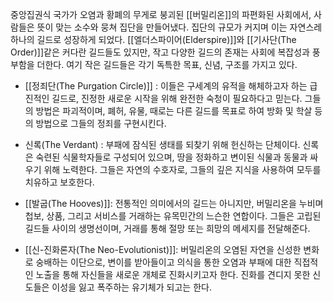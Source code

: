 중앙집권식 국가가 오염과 황폐의 무게로 붕괴된 [[버밀리온]]의 파편화된 사회에서, 사람들은 뜻이 맞는 소수와 뭉쳐 집단을 만들어냈다. 집단의 규모가 커지며 이는 자연스레 하나의 길드로 성장하게 되었다. [[엘더스파이어(Elderspire)]]와 [[기사단(The Order)]]같은 커다란 길드들도 있지만, 작고 다양한 길드의 존재는 사회에 복잡성과 풍부함을 더한다. 여기 작은 길드들은 각기 독특한 목표, 신념, 구조를 가지고 있다.

- [[정죄단(The Purgation Circle)]] : 이들은 구세계의 유적을 해체하고자 하는 급진적인 길드로, 진정한 새로운 시작을 위해 완전한 숙청이 필요하다고 믿는다. 그들의 방법은 파괴적이며, 폐허, 유물, 때로는 다른 길드를 목표로 하여 방화 및 학살 등의 방법으로 그들의 정죄를 구현시킨다.

- 신록(The Verdant) : 부패에 잠식된 생태를 되찾기 위해 헌신하는 단체이다. 신록은 숙련된 식물학자들로 구성되어 있으며, 땅을 정화하고 변이된 식물과 동물과 싸우기 위해 노력한다. 그들은 자연의 수호자로, 그들의 깊은 지식을 사용하여 모두를 치유하고 보호한다.
  
- [[발굽(The Hooves)]]: 전통적인 의미에서의 길드는 아니지만, 버밀리온을 누비며 첩보, 상품, 그리고 서비스를 거래하는 유목민간의 느슨한 연합이다. 그들은 고립된 길드들 사이의 생명선이며, 거래를 통해 절망 또는 희망의 메세지를 전달해준다.

- [[신-진화론자(The Neo-Evolutionist)]]: 버밀리온의 오염된 자연을 신성한 변화로 숭배하는 이단으로, 변이를 받아들이고 의식을 통한 오염과 부패에 대한 직접적인 노출을 통해 자신들을 새로운 개체로 진화시키고자 한다. 진화를 견디지 못한 신도들은 이성을 잃고 폭주하는 유기체가 되고는 한다.
